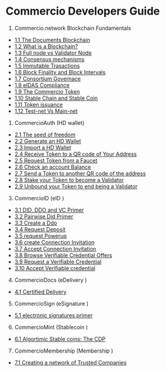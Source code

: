 # Commercio Developers Guide

1. Commercio.network Blockchain Fundamentals

* [1.1 The Documents Blockchain](docs/1-fundamentals/1.1-chapter.md)
* [1.2 What is a Blockchain?](docs/1-fundamentals/1.2-chapter.md)
* [1.3 Full node vs Validator Node](docs/1-fundamentals/1.3-chapter.md)
* [1.4 Consensus mechanisms](docs/1-fundamentals/1.4-chapter.md)
* [1.5 Immutable Trasactions](docs/1-fundamentals/1.5-chapter.md)
* [1.6 Block Finality and Block Intervals](docs/1-fundamentals/1.6-chapter.md)
* [1.7 Consortium Governace](docs/1-fundamentals/1.7-chapter.md)
* [1.8 eIDAS Compliance](docs/1-fundamentals/1.8-chapter.md)
* [1.9 The Commercio Token](docs/1-fundamentals/1.9-chapter.md)
* [1.10 Stable Chain and Stable Coin](docs/1-fundamentals/1.10-chapter.md)
* [1.11 Token issuance](docs/1-fundamentals/1.11-chapter.md)
* [1.12 Test-net Vs Main-net](docs/1-fundamentals/1.12-chapter.md)


1. CommercioAuth (HD wallet)

* [2.1 The seed of freedom](docs/2-commercio-auth/2.1-chapter.md)
* [2.2 Generate an HD Wallet](docs/2-commercio-auth/2.2-chapter.md)
* [2.3 Import a HD Wallet](docs/2-commercio-auth/2.3-chapter.md)
* [2.4 Receive Token to a QR code of Your Address](docs/2-commercio-auth/2.4-chapter.md)
* [2.5 Request Token from a Faucet](docs/2-commercio-auth/2.5-chapter.md)
* [2.6 Check an account Balance](docs/2-commercio-auth/2.6-chapter.md)
* [2.7 Send a Token to another QR code of the address](docs/2-commercio-auth/2.7-chapter.md)
* [2.8 Stake your Token to become a Validator](docs/2-commercio-auth/2.8-chapter.md)
* [2.9 Unbound your Token to end being a Validator](docs/2-commercio-auth/2.9-chapter.md)

3. CommercioID (eID )
   
* [3.1 DID, DDO and VC Primer](docs/3-commercio-id/3.1-chapter.md)
* [3.2 Pairwise Did Primer](docs/3-commercio-id/3.2-chapter.md)
* [3.3 Create a Ddo](docs/3-commercio-id/3.3-chapter.md)
* [3.4 Request Deposit](docs/3-commercio-id/3.4-chapter.md)
* [3.5 request Powerup](docs/3-commercio-id/3.5-chapter.md)
* [3.6 create Connection Invitation](docs/3-commercio-id/4.6-chapter.md)
* [3.7 Accept Connection Invitation](docs/3-commercio-id/3.7-chapter.md)
* [3.8 Browse Verifiable Credential Offers](docs/3-commercio-id/3.8-chapter.md)
* [3.9 Request a Verifiable Credential](docs/3-commercio-id/3.9-chapter.md)
* [3.10 Accept Verifiable credential ](docs/3-commercio-id/3.10-chapter.md)

4. CommercioDocs (eDelivery )
* [4.1 Certified Delivery ](docs/4-commercio-docs/4.1-chapter.md)

5. CommercioSign (eSignature )
* [5.1 electronic signatures primer ](docs/5-commercio-sign/5.1-chapter.md)

6. CommercioMint (Stablecoin  )
* [6.1 Algortimic Stable coins: The CDP ](docs/6-commercio-mint/6.1-chapter.md)

7. CommercioMembership (Membership )
* [7.1 Creating a network of Trusted Companies ](docs/7-membership/7.1-chapter.md)



